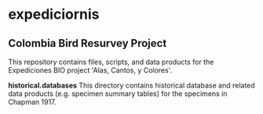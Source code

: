 # expediciornis
## Colombia Bird Resurvey Project

This repository contains files, scripts, and data products for the Expediciones BIO project 'Alas, Cantos, y Colores'.
 
 **historical.databases**
 This directory contains historical database and related data products (e.g. specimen summary tables) for the specimens in Chapman 1917.    
 
 